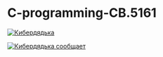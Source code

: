 # C-programming-CB.5161

[![Кибердядька](https://github.com/dluciv/c-programming-CB.5161/actions/workflows/main.yml/badge.svg)](https://github.com/dluciv/c-programming-CB.5161/actions/workflows/main.yml)

[![Кибердядька сообщает](https://img.shields.io/badge/dynamic/yaml?color=green&label=%D0%9A%D0%B8%D0%B1%D0%B5%D1%80%D0%B4%D1%8F%D0%B4%D1%8C%D0%BA%D0%B0&query=%24.badge&url=https%3A%2F%2Fraw.githubusercontent.com%2Fdluciv%2Fc-programming-CB.5161%2Fcyber-under-tutor%2Fquality-check.yml)](https://raw.githubusercontent.com/dluciv/c-programming-CB.5161/cyber-under-tutor/quality-check.yml)
